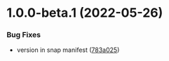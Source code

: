 # 1.0.0-beta.1 (2022-05-26)


### Bug Fixes

* version in snap manifest ([783a025](https://github.com/piotr-roslaniec/aleo-snap/commit/783a02585d11f73a95d9a1622a68bdea9263a6cf))
